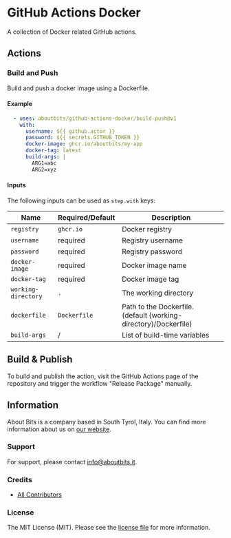 # GitHub Actions Docker

A collection of Docker related GitHub actions.

## Actions

### Build and Push

Build and push a docker image using a Dockerfile.

#### Example

```yaml
  - uses: aboutbits/github-actions-docker/build-push@v1
    with:
      username: ${{ github.actor }}
      password: ${{ secrets.GITHUB_TOKEN }}
      docker-image: ghcr.io/aboutbits/my-app
      docker-tag: latest
      build-args: |
        ARG1=abc
        ARG2=xyz
```

#### Inputs

The following inputs can be used as `step.with` keys:

| Name                  | Required/Default | Description                                                        |
|-----------------------|------------------|--------------------------------------------------------------------|
| `registry`            | `ghcr.io`        | Docker registry                                                    |   
| `username`            | required         | Registry username                                                  |
| `password`            | required         | Registry password                                                  |
| `docker-image`        | required         | Docker image name                                                  |
| `docker-tag`          | required         | Docker image tag                                                   |
| `working-directory`   | `.`              | The working directory                                              |
| `dockerfile`          | `Dockerfile`     | Path to the Dockerfile. (default {working-directory}/Dockerfile)   |
| `build-args`          | /                | List of build-time variables                                       |          

## Build & Publish

To build and publish the action, visit the GitHub Actions page of the repository and trigger the workflow "Release Package" manually.

## Information

About Bits is a company based in South Tyrol, Italy. You can find more information about us on [our website](https://aboutbits.it).

### Support

For support, please contact [info@aboutbits.it](mailto:info@aboutbits.it).

### Credits

- [All Contributors](../../contributors)

### License

The MIT License (MIT). Please see the [license file](license.md) for more information.
